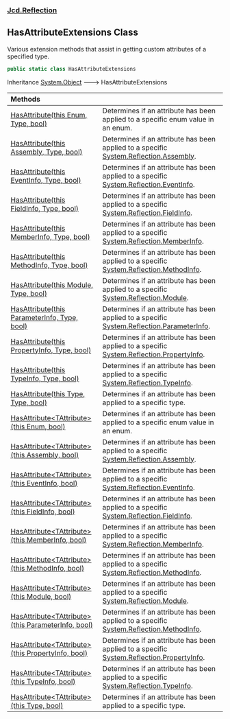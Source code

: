 ### [Jcd.Reflection](Jcd.Reflection.md 'Jcd.Reflection')

## HasAttributeExtensions Class

Various extension methods that assist in getting custom attributes of a specified type.

```csharp
public static class HasAttributeExtensions
```

Inheritance [System.Object](https://docs.microsoft.com/en-us/dotnet/api/System.Object 'System.Object') &#129106; HasAttributeExtensions

| Methods | |
| :--- | :--- |
| [HasAttribute(this Enum, Type, bool)](HasAttributeExtensions.HasAttribute.1Ofu8ZPPCLc0z6VpbPphUA.md 'Jcd.Reflection.HasAttributeExtensions.HasAttribute(this System.Enum, System.Type, bool)') | Determines if an attribute has been applied to a specific enum value in an enum. |
| [HasAttribute(this Assembly, Type, bool)](HasAttributeExtensions.HasAttribute.K/Efrowzd34S1tZx30TFPA.md 'Jcd.Reflection.HasAttributeExtensions.HasAttribute(this System.Reflection.Assembly, System.Type, bool)') | Determines if an attribute has been applied to a specific [System.Reflection.Assembly](https://docs.microsoft.com/en-us/dotnet/api/System.Reflection.Assembly 'System.Reflection.Assembly'). |
| [HasAttribute(this EventInfo, Type, bool)](HasAttributeExtensions.HasAttribute.0PxjO4dqWmlTHhSag1PHQQ.md 'Jcd.Reflection.HasAttributeExtensions.HasAttribute(this System.Reflection.EventInfo, System.Type, bool)') | Determines if an attribute has been applied to a specific [System.Reflection.EventInfo](https://docs.microsoft.com/en-us/dotnet/api/System.Reflection.EventInfo 'System.Reflection.EventInfo'). |
| [HasAttribute(this FieldInfo, Type, bool)](HasAttributeExtensions.HasAttribute.UrAk2xUjwsb68gbvvFzmdQ.md 'Jcd.Reflection.HasAttributeExtensions.HasAttribute(this System.Reflection.FieldInfo, System.Type, bool)') | Determines if an attribute has been applied to a specific [System.Reflection.FieldInfo](https://docs.microsoft.com/en-us/dotnet/api/System.Reflection.FieldInfo 'System.Reflection.FieldInfo'). |
| [HasAttribute(this MemberInfo, Type, bool)](HasAttributeExtensions.HasAttribute.sYHYgLCbOlpW4hidCMvxrg.md 'Jcd.Reflection.HasAttributeExtensions.HasAttribute(this System.Reflection.MemberInfo, System.Type, bool)') | Determines if an attribute has been applied to a specific [System.Reflection.MemberInfo](https://docs.microsoft.com/en-us/dotnet/api/System.Reflection.MemberInfo 'System.Reflection.MemberInfo'). |
| [HasAttribute(this MethodInfo, Type, bool)](HasAttributeExtensions.HasAttribute.PziFqTd+hfcBr8lAlyKr7w.md 'Jcd.Reflection.HasAttributeExtensions.HasAttribute(this System.Reflection.MethodInfo, System.Type, bool)') | Determines if an attribute has been applied to a specific [System.Reflection.MethodInfo](https://docs.microsoft.com/en-us/dotnet/api/System.Reflection.MethodInfo 'System.Reflection.MethodInfo'). |
| [HasAttribute(this Module, Type, bool)](HasAttributeExtensions.HasAttribute.YAlvkgOTw4q3NJ8fUcBYbA.md 'Jcd.Reflection.HasAttributeExtensions.HasAttribute(this System.Reflection.Module, System.Type, bool)') | Determines if an attribute has been applied to a specific [System.Reflection.Module](https://docs.microsoft.com/en-us/dotnet/api/System.Reflection.Module 'System.Reflection.Module'). |
| [HasAttribute(this ParameterInfo, Type, bool)](HasAttributeExtensions.HasAttribute.bC3sKZ9ytPE1bQ1NGj3zgw.md 'Jcd.Reflection.HasAttributeExtensions.HasAttribute(this System.Reflection.ParameterInfo, System.Type, bool)') | Determines if an attribute has been applied to a specific [System.Reflection.ParameterInfo](https://docs.microsoft.com/en-us/dotnet/api/System.Reflection.ParameterInfo 'System.Reflection.ParameterInfo'). |
| [HasAttribute(this PropertyInfo, Type, bool)](HasAttributeExtensions.HasAttribute.idQ6+F3MUsT1fxv0hkuB1Q.md 'Jcd.Reflection.HasAttributeExtensions.HasAttribute(this System.Reflection.PropertyInfo, System.Type, bool)') | Determines if an attribute has been applied to a specific [System.Reflection.PropertyInfo](https://docs.microsoft.com/en-us/dotnet/api/System.Reflection.PropertyInfo 'System.Reflection.PropertyInfo'). |
| [HasAttribute(this TypeInfo, Type, bool)](HasAttributeExtensions.HasAttribute.Uy1U9Y9nbVXBtT80Rmgquw.md 'Jcd.Reflection.HasAttributeExtensions.HasAttribute(this System.Reflection.TypeInfo, System.Type, bool)') | Determines if an attribute has been applied to a specific [System.Reflection.TypeInfo](https://docs.microsoft.com/en-us/dotnet/api/System.Reflection.TypeInfo 'System.Reflection.TypeInfo'). |
| [HasAttribute(this Type, Type, bool)](HasAttributeExtensions.HasAttribute.5rvNXuOaQqDdVqYvbHsuIw.md 'Jcd.Reflection.HasAttributeExtensions.HasAttribute(this System.Type, System.Type, bool)') | Determines if an attribute has been applied to a specific type. |
| [HasAttribute&lt;TAttribute&gt;(this Enum, bool)](HasAttributeExtensions.HasAttribute.C7Q3vB+7bGLewzx56cNfSA.md 'Jcd.Reflection.HasAttributeExtensions.HasAttribute<TAttribute>(this System.Enum, bool)') | Determines if an attribute has been applied to a specific enum value in an enum. |
| [HasAttribute&lt;TAttribute&gt;(this Assembly, bool)](HasAttributeExtensions.HasAttribute.tjMl/WvgmQAEPQsQTMtPWQ.md 'Jcd.Reflection.HasAttributeExtensions.HasAttribute<TAttribute>(this System.Reflection.Assembly, bool)') | Determines if an attribute has been applied to a specific [System.Reflection.Assembly](https://docs.microsoft.com/en-us/dotnet/api/System.Reflection.Assembly 'System.Reflection.Assembly'). |
| [HasAttribute&lt;TAttribute&gt;(this EventInfo, bool)](HasAttributeExtensions.HasAttribute.14VYs3pvUhGHp1C8WCGjvg.md 'Jcd.Reflection.HasAttributeExtensions.HasAttribute<TAttribute>(this System.Reflection.EventInfo, bool)') | Determines if an attribute has been applied to a specific [System.Reflection.EventInfo](https://docs.microsoft.com/en-us/dotnet/api/System.Reflection.EventInfo 'System.Reflection.EventInfo'). |
| [HasAttribute&lt;TAttribute&gt;(this FieldInfo, bool)](HasAttributeExtensions.HasAttribute.6zwXmJlCQGgrcfDtUJQrRQ.md 'Jcd.Reflection.HasAttributeExtensions.HasAttribute<TAttribute>(this System.Reflection.FieldInfo, bool)') | Determines if an attribute has been applied to a specific [System.Reflection.FieldInfo](https://docs.microsoft.com/en-us/dotnet/api/System.Reflection.FieldInfo 'System.Reflection.FieldInfo'). |
| [HasAttribute&lt;TAttribute&gt;(this MemberInfo, bool)](HasAttributeExtensions.HasAttribute.1UblPz3DcD4k/OT+4+ipzQ.md 'Jcd.Reflection.HasAttributeExtensions.HasAttribute<TAttribute>(this System.Reflection.MemberInfo, bool)') | Determines if an attribute has been applied to a specific [System.Reflection.MemberInfo](https://docs.microsoft.com/en-us/dotnet/api/System.Reflection.MemberInfo 'System.Reflection.MemberInfo'). |
| [HasAttribute&lt;TAttribute&gt;(this MethodInfo, bool)](HasAttributeExtensions.HasAttribute.F4E7chT+B7/mARjMp9GpjQ.md 'Jcd.Reflection.HasAttributeExtensions.HasAttribute<TAttribute>(this System.Reflection.MethodInfo, bool)') | Determines if an attribute has been applied to a specific [System.Reflection.MethodInfo](https://docs.microsoft.com/en-us/dotnet/api/System.Reflection.MethodInfo 'System.Reflection.MethodInfo'). |
| [HasAttribute&lt;TAttribute&gt;(this Module, bool)](HasAttributeExtensions.HasAttribute.346q9TKMu5j74RCKDMkYbA.md 'Jcd.Reflection.HasAttributeExtensions.HasAttribute<TAttribute>(this System.Reflection.Module, bool)') | Determines if an attribute has been applied to a specific [System.Reflection.Module](https://docs.microsoft.com/en-us/dotnet/api/System.Reflection.Module 'System.Reflection.Module'). |
| [HasAttribute&lt;TAttribute&gt;(this ParameterInfo, bool)](HasAttributeExtensions.HasAttribute.dy1DHhcJeYFoUsquZE4V4A.md 'Jcd.Reflection.HasAttributeExtensions.HasAttribute<TAttribute>(this System.Reflection.ParameterInfo, bool)') | Determines if an attribute has been applied to a specific [System.Reflection.MethodInfo](https://docs.microsoft.com/en-us/dotnet/api/System.Reflection.MethodInfo 'System.Reflection.MethodInfo'). |
| [HasAttribute&lt;TAttribute&gt;(this PropertyInfo, bool)](HasAttributeExtensions.HasAttribute.jdhWyMDoFyjdwul0XnWgGw.md 'Jcd.Reflection.HasAttributeExtensions.HasAttribute<TAttribute>(this System.Reflection.PropertyInfo, bool)') | Determines if an attribute has been applied to a specific [System.Reflection.PropertyInfo](https://docs.microsoft.com/en-us/dotnet/api/System.Reflection.PropertyInfo 'System.Reflection.PropertyInfo'). |
| [HasAttribute&lt;TAttribute&gt;(this TypeInfo, bool)](HasAttributeExtensions.HasAttribute.rnyls2rKMlvSsAOFrh/N3Q.md 'Jcd.Reflection.HasAttributeExtensions.HasAttribute<TAttribute>(this System.Reflection.TypeInfo, bool)') | Determines if an attribute has been applied to a specific [System.Reflection.TypeInfo](https://docs.microsoft.com/en-us/dotnet/api/System.Reflection.TypeInfo 'System.Reflection.TypeInfo'). |
| [HasAttribute&lt;TAttribute&gt;(this Type, bool)](HasAttributeExtensions.HasAttribute.kX4vKXOQ2yAegPjl94cP0g.md 'Jcd.Reflection.HasAttributeExtensions.HasAttribute<TAttribute>(this System.Type, bool)') | Determines if an attribute has been applied to a specific type. |
